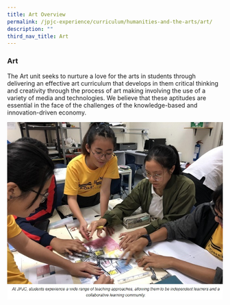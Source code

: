 ```yaml
---
title: Art Overview
permalink: /jpjc-experience/curriculum/humanities-and-the-arts/art/
description: ""
third_nav_title: Art
---
```

### **Art**
The Art unit seeks to nurture a love for the arts in students through delivering an effective art curriculum that develops in them critical thinking and creativity through the process of art making involving the use of a variety of media and technologies. We believe that these aptitudes are essential in the face of the challenges of the knowledge-based and innovation-driven economy.

![](/images/Art1.jpg)
![](/images/art%201%20caption.jpg)